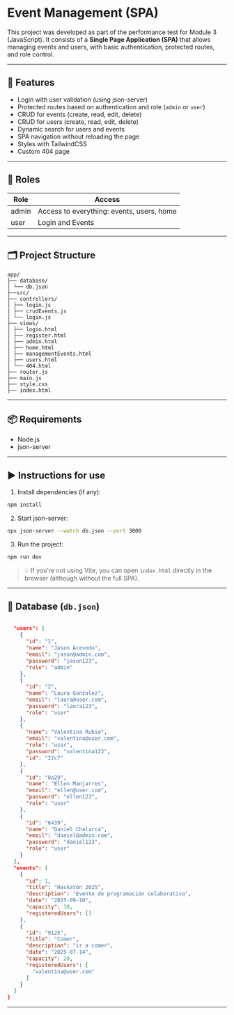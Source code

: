 # Event Management (SPA)

This project was developed as part of the performance test for Module 3 (JavaScript). It consists of a **Single Page Application (SPA)** that allows managing events and users, with basic authentication, protected routes, and role control.

---

## 🚀 Features

- Login with user validation (using json-server)
- Protected routes based on authentication and role (`admin` or `user`)
- CRUD for events (create, read, edit, delete)
- CRUD for users (create, read, edit, delete)
- Dynamic search for users and events
- SPA navigation without reloading the page
- Styles with TailwindCSS
- Custom 404 page

---

## 👥 Roles

| Role | Access |
|--------|------------------------------------------------------------|
| admin | Access to everything: events, users, home |
| user | Login and Events |

---

## 🗂️ Project Structure

```
app/
├── database/
│ └── db.json
├──src/
├── controllers/
│ ├── login.js
| ├── crudEvents.js 
│ └── login.js 
├── views/ 
│ ├── login.html 
│ ├── register.html 
│ ├── admin.html 
│ ├── home.html 
│ ├── managementEvents.html 
│ ├── users.html 
│ └── 404.html 
├── router.js 
├── main.js 
├── style.css
├── index.html

````

---

## 📦 Requirements

- Node.js
- json-server

---

## ▶️ Instructions for use

1. Install dependencies (if any):

```bash
npm install
````

2. Start json-server:

```bash
npx json-server --watch db.json --port 3000
```

3. Run the project:

```bash
npm run dev
```

> 💡 If you're not using Vite, you can open `index.html` directly in the browser (although without the full SPA).

---

## 📁 Database (`db.json`)

```json

  "users": [
    {
      "id": "1",
      "name": "Jason Acevedo",
      "email": "jason@admin.com",
      "password": "jason123",
      "role": "admin"
    },
    {
      "id": "2",
      "name": "Laura Gonzalez",
      "email": "laura@user.com",
      "password": "laura123",
      "role": "user"
    },
    {
      "name": "Valentina Rubio",
      "email": "valentina@user.com",
      "role": "user",
      "password": "valentina123",
      "id": "22c7"
    },
    {
      "id": "8a29",
      "name": "Ellen Manjarres",
      "email": "ellen@user.com",
      "password": "ellen123",
      "role": "user"
    },
    {
      "id": "6439",
      "name": "Daniel Chalarca",
      "email": "daniel@admin.com",
      "password": "daniel123",
      "role": "user"
    }
  ],
  "events": [
    {
      "id": 1,
      "title": "Hackatón 2025",
      "description": "Evento de programación colaborativa",
      "date": "2025-09-10",
      "capacity": 30,
      "registeredUsers": []
    },
    {
      "id": "9125",
      "title": "Comer",
      "description": "ir a comer",
      "date": "2025-07-14",
      "capacity": 20,
      "registeredUsers": [
        "valentina@user.com"
      ]
    }
  ]
}
```

---